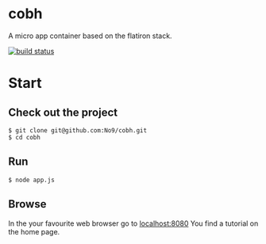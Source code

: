 cobh
====

A micro app container based on the flatiron stack. 

[![build status](https://secure.travis-ci.org/No9/cobh.png)](http://travis-ci.org/No9/cobh)

Start 
===

Check out the project
---------------------
```
$ git clone git@github.com:No9/cobh.git
$ cd cobh 
```
Run
---
```
$ node app.js
```
Browse
------ 
In the your favourite web browser go to [localhost:8080](http://localhost:8080)
You find a tutorial on the home page. 
